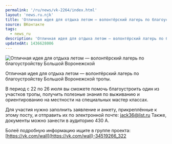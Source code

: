 ```yaml
---
permalink: '/ru/news/vk-2264/index.html'
layout: 'news.ru.njk'
title: 'Отличная идея для отдыха летом — волонтёрский лагерь по благоустройству Большой Воронежской тропы'
source: ВКонтакте
tags:
  - news_ru
description: 'Отличная идея для отдыха летом — волонтёрский лагерь по благоустройству Большой Воронежской тропы'
updatedAt: 1436628006
---
```

![Отличная идея для отдыха летом — волонтёрский лагерь по благоустройству Большой Воронежской](https://sun9-40.userapi.com/impf/c624726/v624726484/46fdc/lmyFwWBjvn8.jpg?size=604x401&quality=96&proxy=1&sign=d68deb25f9994df22f27d3032fa8d9e1&c_uniq_tag=DycYV5rZt81iLokkv3Z_pqyGV0nxZOp2xf0u_OL-U4s&type=album)

Отличная идея для отдыха летом — волонтёрский лагерь по благоустройству Большой Воронежской тропы.

В период с 22 по 26 июля вы сможете помочь благоустроить один из участков тропы, получить полезные знания по выживанию и ориентированию на местности на специальных мастер классах.

Для участия нужно заполнить заявление и анкету, прикреплённые к этому посту, и отправить их по электронной почте: jack36@list.ru
Также, документы можно занести в аудиторию 430 А.

Болеё подробную информацию ищите в группе проекта: [https://vk.com/wall](https://vk.com/wall)-34519266_322
